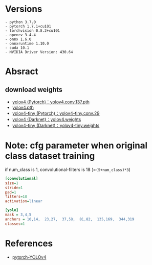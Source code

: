 # Versions
```
- python 3.7.0
- pytorch 1.7.1+cu101
- torchvision 0.8.2+cu101
- opencv 3.4.4
- onnx 1.6.0
- onnxruntime 1.10.0
- cuda 10.1
- NVIDIA Driver Version: 430.64
```

# Absract


## download weights
- [yolov4 (Pytorch)：yolov4.conv.137.pth](https://drive.google.com/open?id=1fcbR0bWzYfIEdLJPzOsn4R5mlvR6IQyA)
- [yolov4.pth](https://drive.google.com/open?id=1wv_LiFeCRYwtpkqREPeI13-gPELBDwuJ)
- [yolov4-tiny (Pytorch)：yolov4-tiny.conv.29](https://github.com/AlexeyAB/darknet/releases/download/darknet_yolo_v4_pre/yolov4-tiny.conv.29)
- [yolov4 (Darknet)：yolov4.weights](https://www.google.com/url?sa=t&rct=j&q=&esrc=s&source=web&cd=&ved=2ahUKEwj74fGktd70AhVWk1YBHe9bDjMQFnoECAQQAQ&url=https%3A%2F%2Fgithub.com%2FAlexeyAB%2Fdarknet%2Freleases%2Fdownload%2Fdarknet_yolo_v3_optimal%2Fyolov4.weights&usg=AOvVaw30if4joxtTaS8DAh12vYQ4)
- [yolov4-tiny (Darknet)：yolov4-tiny.weights](https://github.com/AlexeyAB/darknet/releases/download/darknet_yolo_v4_pre/yolov4-tiny.weights)


# Note: cfg parameter when original class dataset training
if num_class is 1, convolutional-filters is 18 (=```(5+num_class)*3```)

```tiny-yolov4.cfg
[convolutional]
size=1
stride=1
pad=1
filters=18
activation=linear

[yolo]
mask = 3,4,5
anchors = 10,14,  23,27,  37,58,  81,82,  135,169,  344,319
classes=1
```

# References
- [pytorch-YOLOv4](https://github.com/Tianxiaomo/pytorch-YOLOv4)
